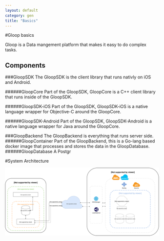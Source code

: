 ```yaml
---
layout: default
category: gen
title: "Basics"
---
```


#Gloop basics

Gloop is a Data mangement platform that makes it easy to do complex tasks.

## Components
###GloopSDK
The GloopSDK is the client library that runs nativly on iOS and Android.

######GloopCore
Part of the GloopSDK, GloopCore is a C++ client library that runs inside of the GloopSDK.

######GloopSDK-iOS
Part of the GloopSDK, GloopSDK-iOS is a native language wrapper for Objective-C around the GloopCore.

######GloopSDK-Android
Part of the GloopSDK, GloopSDK-Android is a native language wrapper for Java around the GloopCore.

###GloopBackend
The GloopBackend is everything that runs server side.
######GloopContainer
Part of the GloopBackend, this is a Go-lang based docker image that processes and stores the data in the GloopDatabase.
######GloopDatabase
A Postgr





#System Architecture

![Gloop Stack](../../images/general/System%20Architecture.svg)